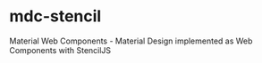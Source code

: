 # mdc-stencil
Material Web Components - Material Design implemented as Web Components with StencilJS
